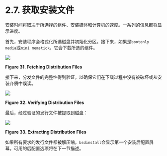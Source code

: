 # 2.7. 获取安装文件

安装时间将取决于所选择的组件、安装媒体和计算机的速度。一系列的信息都将显示进度。

首先，安装程序会格式化所选磁盘并初始化分区。接下来，如果是`bootonly media`或`mini memstick`，它会下载所选的组件。

![](../.gitbook/assets/31.png)

**Figure 31. Fetching Distribution Files**

接下来，分发文件的完整性得到验证，以确保它们在下载过程中没有被破坏或从安装介质中误读。

![](../.gitbook/assets/32.png)

**Figure 32. Verifying Distribution Files**

最后，经过验证的发行文件被提取到磁盘：

![](../.gitbook/assets/33.png)

**Figure 33. Extracting Distribution Files**

如果所有要求的发行文件都被解压缩，`bsdinstall`会显示第一个安装后配置屏幕。可用的后配置选项将在下一节描述。
